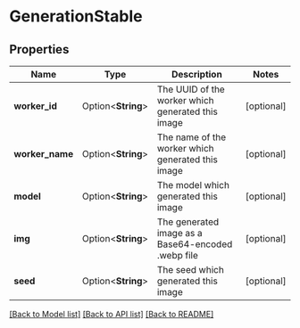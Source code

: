 # GenerationStable

## Properties

Name | Type | Description | Notes
------------ | ------------- | ------------- | -------------
**worker_id** | Option<**String**> | The UUID of the worker which generated this image | [optional]
**worker_name** | Option<**String**> | The name of the worker which generated this image | [optional]
**model** | Option<**String**> | The model which generated this image | [optional]
**img** | Option<**String**> | The generated image as a Base64-encoded .webp file | [optional]
**seed** | Option<**String**> | The seed which generated this image | [optional]

[[Back to Model list]](../README.md#documentation-for-models) [[Back to API list]](../README.md#documentation-for-api-endpoints) [[Back to README]](../README.md)


